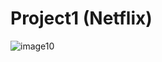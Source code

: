 # Project1 (Netflix)
![image10](https://github.com/choidu/Project1-Netflix/assets/121925236/473a4068-db2a-47bf-a6c3-23d85d040121)
